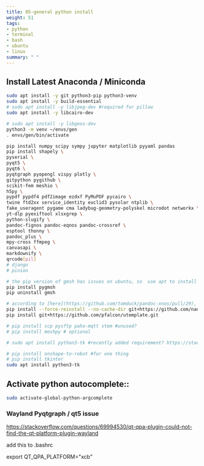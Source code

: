 ```yaml
---
title: 05-general python install
weight: 51
tags:
- python
- terminal
- bash
- ubuntu
- linux
summary: " "
---
```


## Install Latest Anaconda / Miniconda

```bash
sudo apt install -y git python3-pip python3-venv
sudo apt install -y build-essential
# sudo apt install -y libjpeg-dev #required for pillow
sudo apt install -y libcairo-dev

# sudo apt install -y libgeos-dev
python3 -m venv ~/envs/gen
. envs/gen/bin/activate

pip install numpy scipy sympy jupyter matplotlib pyyaml pandas
pip install shapely \
pyserial \
pyqt5 \
pyqt6 \
pyqtgraph pyopengl vispy plotly \
gitpython pygithub \
scikit-fem meshio \
h5py \
pypdf pypdf4 pdf2image ezdxf PyMuPDF pycairo \
twine ftd2xx service_identity euclid3 pysolar ntplib \
fake_useragent pygame cma ladybug-geometry-polyskel microdot networkx \
yt-dlp pyexiftool xlsxgrep \
python-slugify \
pandoc-fignos pandoc-eqnos pandoc-crossref \
esptool thonny \
pandoc_plus \
mpy-cross ffmpeg \
canvasapi \ 
markdownify \
qrcode[pil]
# django
# pinion

# the pip version of gmsh has issues on ubuntu, so  use apt to install
pip install pygmsh 
pip uninstall gmsh

# according to [here](https://github.com/tomduck/pandoc-xnos/pull/29), until the PR is merged, do the above.
pip install --force-reinstall --no-cache-dir git+https://github.com/nandokawka/pandoc-xnos@284474574f51888be75603e7d1df667a0890504d#egg=pandoc-xnos 
pip install git+https://github.com/pfalcon/utemplate.git

# pip install scp pysftp paho-mqtt stem #unused?
# pip install meshpy # optional

# sudo apt install python3-tk #recently added requirement? https://stackoverflow.com/questions/25905540/importerror-no-module-named-tkinter

# pip install onshape-to-robot #for one thing
# pip install tkinter
sudo apt install python3-tk
```

## Activate python autocomplete::

```bash
sudo activate-global-python-argcomplete
```

### Wayland Pyqtgraph / qt5 issue

<https://stackoverflow.com/questions/69994530/qt-qpa-plugin-could-not-find-the-qt-platform-plugin-wayland>

add this to .bashrc

export QT_QPA_PLATFORM="xcb"

